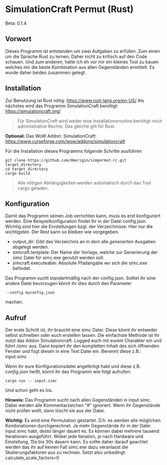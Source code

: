 # SimulationCraft Permut (Rust)

Beta: 0.1.4

## Vorwort

Dieses Programm ist entstanden um zwei Aufgaben zu erfüllen. Zum einen um die Sprache Rust
zu lernen. Daher nicht zu kritisch auf den Code schauen. Und zum anderen, hatte ich
eh vor mir ein kleines Tool zu bauen welches mir die beste Kombination aus allen
Gegenständen ermittelt. Es wurde daher beides zusammen gelegt.

## Installation

Zur Benutzung ist Rust nötig: https://www.rust-lang.org/en-US/
Als nächstes wird das Programm SimulationCraft benötigt: https://simulationcraft.org/

> Für SimulationCraft wird weder eine Installationsroutine benötigt noch
> administrative Rechte. Das gleiche gilt für Rust.

**Optional:** Das WoW Addon: SimulationCraft: https://www.curseforge.com/wow/addons/simulationcraft

Für die Installation dieses Programms folgende Schritte ausführen
```
git clone https://github.com/dmorigin/simpermut-rc.git target_directory
cd target_directory
cargo build
```

> Alle nötigen Abhängigkeiten werden automatisch durch das Tool cargo geladen.

## Konfiguration

Damit das Programm seinen Job verrichten kann, muss es erst konfiguriert werden. Eine
Beispielkonfiguration findet ihr in der Datei config.json. Wichtig sind hier die
Einstellungen bzgl. der Verzeichnisse. Hier nur die wichtigsten. Der Rest kann so bleiben
wie vorgegeben.

- output_dir: Gibt das Verzeichnis an in dem alle *generierten* Ausgaben abgelegt werden.
- simcraft.template: Der Name der Vorlage, welche zur Generierung der simc Datei für simc.exe genutzt werden soll.
- simcraft.executeable: Absolute Pfadangabe wo sich die simc.exe befindet.

Das Programm sucht standartmäßig nach der config.json. Solltet ihr eine andere Datei bevorzugen
könnt ihr dies durch den Parameter
```
--config myconfig.json
```
machen.

## Aufruf

Der erste Schritt ist, ihr braucht eine simc Datei. Diese könnt ihr entweder selbst schreiben
oder euch erstellen lassen. Die einfachste Methode ist ihr nutzt das Addon Simulationcraft. Logged
euch mit eurem Charakter ein und führt /simc aus. Dann kopiert ihr den kompletten Inhalt des sich
öffnenden Fenster und fügt diesen in eine Text Datei ein. Benennt diese z.B.: input.simc

Wenn ihr eure Konfigurationsdatei angefertigt habt und diese z.B. *config.json* heißt, könnt ihr
das Programm wie folgt aufrufen:

```
cargo run -- input.simc
```

Und schon geht es los.

**Hinweis:**
Das Programm sucht nach allen Gegenständen in input.simc. Dabei werden alle Kommentarzeichen "#" 
ignoriert. Wenn ihr Gegenstände nicht prüfen wollt, dann löscht sie aus der Datei.

**Wichtig:**
Es wird eine Permutation gestartet. D.h. es werden alle möglichen Kombinationen durchgerechnet.
Je mehr Gegenstände ihr in der Datei input.simc habt, desto länger dauert es. Es können dabei
mehrere tausend Iterationen ausgeführt. Wobei jede Iteration, je nach Hardware und Einstellung, 
15s bis 30s dauern kann.
Es sollte daher darauf geachtet werden das ihr auf keinen Fall simc.exe dazu veranlasst die 
Skalierungsfaktoren aus zu rechnen. Setzt also unbedingt: calculate_scale_factors=0
